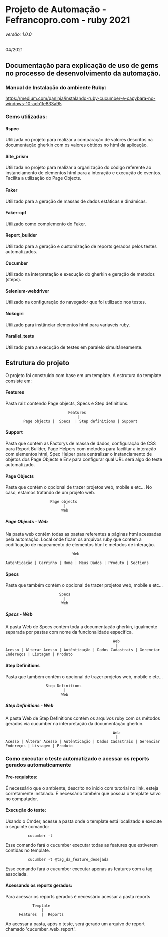 # Projeto de Automação - Fefrancopro.com - ruby 2021
###### versão: 1.0.0

04/2021
## Documentação para explicação de uso de gems no processo de desenvolvimento da automação.

### Manual de Instalação do ambiente Ruby:
https://medium.com/qaninja/instalando-ruby-cucumber-e-capybara-no-windows-10-acb1fe833a95

### Gems utilizadas:

#### Rspec
  Utilizada no projeto para realizar a comparação de valores descritos na documentação gherkin com os valores obtidos no html da aplicação.
#### Site_prism
  Utilizada no projeto para realizar a organização do código referente ao instanciamento de elementos html para a interação e execução de eventos. Facilita a utilização do Page Objects.
#### Faker
  Utilizado para a geração de massas de dados estáticas e dinâmicas.
#### Faker-cpf
  Utilizado como complemento do Faker.
#### Report_builder
  Utilizado para a geração e customização de reports gerados pelos testes automatizados.
#### Cucumber
  Utilizado na interpretação e execução do gherkin e geração de metodos (steps).
#### Selenium-webdriver
  Utilizado na configuração do navegador que foi utilizado nos testes.
#### Nokogiri
  Utilizado para instânciar elementos html para variaveis ruby.
#### Parallel_tests
  Utilizado para a execução de testes em paralelo simultâneamente.

## Estrutura do projeto

O projeto foi construído com base em um template. A estrutura do template consiste em:
#### Features
Pasta raiz contendo Page objects, Specs e Step definitions.

                                Features
                                    |
            Page objects |  Specs  | Step definitions | Support

#### Support
Pasta que contém as Factorys de massa de dados, configuração de CSS para Report Builder, Page Helpers com metodos para facilitar a interação com elementos html, Spec Helper para centralizar o instanciamento de objetos dos Page Objects e Env para configurar qual URL será algo do teste automatizado.

#### Page Objects
Pasta que contém o opcional de trazer projetos web, mobile e etc... No caso, estamos tratando de um projeto web.

                        Page objects
                              |
                             Web
##### Page Objects - Web
Na pasta web contém todas as pastas referentes a páginas html acessadas pela automação. Local onde ficam os arquivos ruby que contém a codificação de mapeamento de elementos html e metodos de interação.

                                  Web
                                   |
    Autenticação | Carrinho | Home | Meus Dados | Produto | Sections

#### Specs
Pasta que também contém o opcional de trazer projetos web, mobile e etc...

                            Specs
                              |
                             Web
##### Specs - Web
A pasta Web de Specs contém toda a documentação gherkin, igualmente separada por pastas com nome da funcionalidade especifica.

                                                    Web
                                                     |
    Acesso | Alterar Acesso | Autênticação | Dados Cadastrais | Gerenciar Endereços | Listagem | Produto
#### Step Definitions
Pasta que também contém o opcional de trazer projetos web, mobile e etc...

                      Step Definitions
                              |
                             Web
##### Step Definitions - Web
A pasta Web de Step Definitions contém os arquivos ruby com os métodos gerados via cucumber na interpretação da documentação gherkin.

                                                    Web
                                                     |
    Acesso | Alterar Acesso | Autênticação | Dados Cadastrais | Gerenciar Endereços | Listagem | Produto

### Como executar o teste automatizado e acessar os reports gerados automaticamente
#### Pre-requisitos:
É necessário que o ambiente, descrito no inicio com tutorial no link, esteja corretamente instalado.
É necessário também que possua o template salvo no computador.
#### Execução do teste:
Usando o Cmder, acesse a pasta onde o template está localizado e execute o seguinte comando:

              cucumber -t

Esse comando fará o cucumber executar todas as features que estiverem contidas no template.

              cucumber -t @tag_da_feature_desejada

Esse comando fará o cucumber executar apenas as features com a tag associada.
#### Acessando os reports gerados:
Para acessar os reports gerados é necessário acessar a pasta reports

                Template
                    |
          Features  |  Reports

Ao acessar a pasta, após o teste, será gerado um arquivo de report chamado 'cucumber_web_report'.
